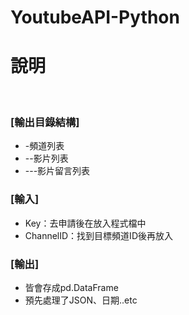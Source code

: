 # YoutubeAPI-Python
# 說明
<br>

### [輸出目錄結構]
- -頻道列表
- --影片列表
- ---影片留言列表

### [輸入]
- Key：去申請後在放入程式檔中
- ChannelID：找到目標頻道ID後再放入

### [輸出]
- 皆會存成pd.DataFrame
- 預先處理了JSON、日期..etc
